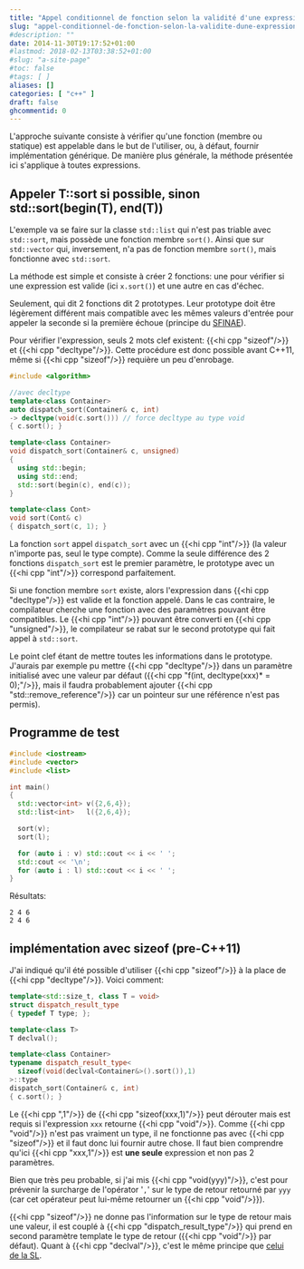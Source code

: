 ```yaml
---
title: "Appel conditionnel de fonction selon la validité d'une expression"
slug: "appel-conditionnel-de-fonction-selon-la-validite-dune-expression"
#description: ""
date: 2014-11-30T19:17:52+01:00
#lastmod: 2018-02-13T03:38:52+01:00
#slug: "a-site-page"
#toc: false
#tags: [ ]
aliases: []
categories: [ "c++" ]
draft: false
ghcommentid: 0
---
```


L'approche suivante consiste à vérifier qu'une fonction (membre ou statique) est appelable dans le but de l'utiliser, ou, à défaut, fournir implémentation générique. De manière plus générale, la méthode présentée ici s'applique à toutes expressions.

## Appeler T::sort si possible, sinon std::sort(begin(T), end(T))

L'exemple va se faire sur la classe `std::list` qui n'est pas triable avec `std::sort`, mais possède une fonction membre `sort()`. Ainsi que sur `std::vector` qui, inversement, n'a pas de fonction membre `sort()`, mais fonctionne avec `std::sort`.

La méthode est simple et consiste à créer 2 fonctions: une pour vérifier si une expression est valide (ici `x.sort()`) et une autre en cas d'échec.

Seulement, qui dit 2 fonctions dit 2 prototypes. Leur prototype doit être légèrement différent mais compatible avec les mêmes valeurs d'entrée pour appeler la seconde si la première échoue (principe du [SFINAE](http://en.cppreference.com/w/cpp/language/sfinae)).

Pour vérifier l'expression, seuls 2 mots clef existent: {{<hi cpp "sizeof"/>}} et {{<hi cpp "decltype"/>}}. Cette procédure est donc possible avant C++11, même si {{<hi cpp "sizeof"/>}} requière un peu d'enrobage.

```cpp
#include <algorithm>

//avec decltype
template<class Container>
auto dispatch_sort(Container& c, int)
-> decltype(void(c.sort())) // force decltype au type void
{ c.sort(); }

template<class Container>
void dispatch_sort(Container& c, unsigned)
{
  using std::begin;
  using std::end;
  std::sort(begin(c), end(c));
}

template<class Cont>
void sort(Cont& c)
{ dispatch_sort(c, 1); }
```

La fonction `sort` appel `dispatch_sort` avec un {{<hi cpp "int"/>}} (la valeur n'importe pas, seul le type compte). Comme la seule différence des 2 fonctions `dispatch_sort` est le premier paramètre, le prototype avec un {{<hi cpp "int"/>}} correspond parfaitement.

Si une fonction membre `sort` existe, alors l'expression dans {{<hi cpp "decltype"/>}} est valide et la fonction appelé. Dans le cas contraire, le compilateur cherche une fonction avec des paramètres pouvant être compatibles. Le {{<hi cpp "int"/>}} pouvant être converti en {{<hi cpp "unsigned"/>}}, le compilateur se rabat sur le second prototype qui fait appel à `std::sort`.

Le point clef étant de mettre toutes les informations dans le prototype. J'aurais par exemple pu mettre {{<hi cpp "decltype"/>}} dans un paramètre initialisé avec une valeur par défaut ({{<hi cpp "f(int, decltype(xxx)* = 0);"/>}}, mais il faudra probablement ajouter {{<hi cpp "std::remove_reference"/>}} car un pointeur sur une référence n'est pas permis).

## Programme de test

```cpp
#include <iostream>
#include <vector>
#include <list>

int main()
{
  std::vector<int> v({2,6,4});
  std::list<int>   l({2,6,4});

  sort(v);
  sort(l);

  for (auto i : v) std::cout << i << ' ';
  std::cout << '\n';
  for (auto i : l) std::cout << i << ' ';
}
```

Résultats:

```
2 4 6
2 4 6
```

## implémentation avec sizeof (pre-C++11)

J'ai indiqué qu'il été possible d'utiliser {{<hi cpp "sizeof"/>}} à la place de {{<hi cpp "decltype"/>}}. Voici comment:

```cpp
template<std::size_t, class T = void>
struct dispatch_result_type
{ typedef T type; };

template<class T>
T declval();

template<class Container>
typename dispatch_result_type<
  sizeof(void(declval<Container&>().sort()),1)
>::type
dispatch_sort(Container& c, int)
{ c.sort(); }
```

Le {{<hi cpp ",1"/>}} de {{<hi cpp "sizeof(xxx,1)"/>}} peut dérouter mais est requis si l'expression `xxx` retourne {{<hi cpp "void"/>}}. Comme {{<hi cpp "void"/>}} n'est pas vraiment un type, il ne fonctionne pas avec {{<hi cpp "sizeof"/>}} et il faut donc lui fournir autre chose. Il faut bien comprendre qu'ici {{<hi cpp "xxx,1"/>}} est **une seule** expression et non pas 2 paramètres.

Bien que très peu probable, si j'ai mis {{<hi cpp "void(yyy)"/>}}, c'est pour prévenir la surcharge de l'opérator '`,`' sur le type de retour retourné par `yyy` (car cet opérateur peut lui-même retourner un {{<hi cpp "void"/>}}).

{{<hi cpp "sizeof"/>}} ne donne pas l'information sur le type de retour mais une valeur, il est couplé à {{<hi cpp "dispatch_result_type"/>}} qui prend en second paramètre template le type de retour ({{<hi cpp "void"/>}} par défaut). Quant à {{<hi cpp "declval"/>}}, c'est le même principe que [celui de la SL](http://en.cppreference.com/w/cpp/utility/declval).
